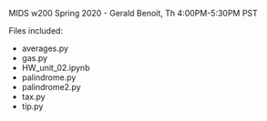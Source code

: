 MIDS w200 Spring 2020 - Gerald Benoit, Th 4:00PM-5:30PM PST

Files included:
- averages.py
- gas.py
- HW_unit_02.ipynb
- palindrome.py
- palindrome2.py
- tax.py
- tip.py

